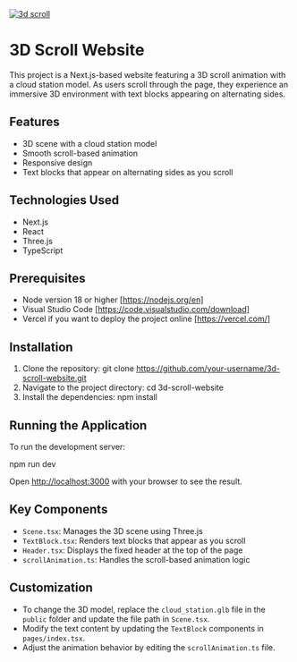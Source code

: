 <a href="">
  <img alt="3d scroll" src="https://chat.vercel.ai/opengraph-image.png">
</a>

# 3D Scroll Website

This project is a Next.js-based website featuring a 3D scroll animation with a cloud station model. As users scroll through the page, they experience an immersive 3D environment with text blocks appearing on alternating sides.

## Features

- 3D scene with a cloud station model
- Smooth scroll-based animation
- Responsive design
- Text blocks that appear on alternating sides as you scroll

## Technologies Used

- Next.js
- React
- Three.js
- TypeScript

## Prerequisites

- Node version 18 or higher [https://nodejs.org/en]
- Visual Studio Code [https://code.visualstudio.com/download]
- Vercel if you want to deploy the project online [https://vercel.com/]

## Installation

1. Clone the repository:
    git clone https://github.com/your-username/3d-scroll-website.git
2. Navigate to the project directory:
    cd 3d-scroll-website
3. Install the dependencies:
    npm install

## Running the Application

To run the development server:

  npm run dev

Open [http://localhost:3000](http://localhost:3000) with your browser to see the result.

## Key Components

- `Scene.tsx`: Manages the 3D scene using Three.js
- `TextBlock.tsx`: Renders text blocks that appear as you scroll
- `Header.tsx`: Displays the fixed header at the top of the page
- `scrollAnimation.ts`: Handles the scroll-based animation logic

## Customization

- To change the 3D model, replace the `cloud_station.glb` file in the `public` folder and update the file path in `Scene.tsx`.
- Modify the text content by updating the `TextBlock` components in `pages/index.tsx`.
- Adjust the animation behavior by editing the `scrollAnimation.ts` file.

